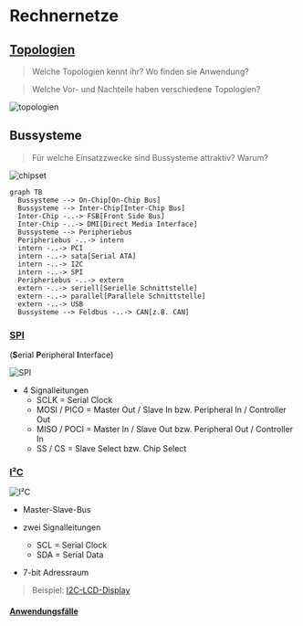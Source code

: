 # Rechnernetze

## [Topologien](https://de.wikipedia.org/wiki/Topologie_(Rechnernetz))

> Welche Topologien kennt ihr? Wo finden sie Anwendung?

> Welche Vor- und Nachteile haben verschiedene Topologien?

![topologien](https://upload.wikimedia.org/wikipedia/commons/thumb/c/c9/NetzwerkTopologien.svg/1920px-NetzwerkTopologien.svg.png)

## Bussysteme

> Für welche Einsatzzwecke sind Bussysteme attraktiv? Warum?

![chipset](https://upload.wikimedia.org/wikipedia/commons/thumb/5/51/Chipset_schematic.svg/800px-Chipset_schematic.svg.png)

```mermaid
graph TB
  Bussysteme --> On-Chip[On-Chip Bus]
  Bussysteme --> Inter-Chip[Inter-Chip Bus]
  Inter-Chip -..-> FSB[Front Side Bus]
  Inter-Chip -..-> DMI[Direct Media Interface]
  Bussysteme --> Peripheriebus
  Peripheriebus -..-> intern
  intern -..-> PCI
  intern -..-> sata[Serial ATA]
  intern -..-> I2C
  intern -..-> SPI
  Peripheriebus -..-> extern
  extern -..-> seriell[Serielle Schnittstelle]
  extern -..-> parallel[Parallele Schnittstelle]
  extern -..-> USB
  Bussysteme --> Feldbus -..-> CAN[z.B. CAN]
```

### [SPI](https://de.wikipedia.org/wiki/Serial_Peripheral_Interface)
(**S**erial **P**eripheral **I**nterface)

![SPI](https://upload.wikimedia.org/wikipedia/commons/f/fc/SPI_three_slaves.svg)

* 4 Signalleitungen
  * SCLK = Serial Clock
  * MOSI / PICO = Master Out / Slave In bzw. Peripheral In / Controller Out
  * MISO / POCI = Master In / Slave Out bzw. Peripheral Out / Controller In
  * SS / CS = Slave Select bzw. Chip Select

### [I²C](https://de.wikipedia.org/wiki/I%C2%B2C)
![I²C](https://upload.wikimedia.org/wikipedia/commons/0/04/I2C_controller-target.svg)

* Master-Slave-Bus
* zwei Signalleitungen
  * SCL = Serial Clock
  * SDA = Serial Data

* 7-bit Adressraum

> Beispiel: [I2C-LCD-Display](https://wokwi.com/projects/359400194112248833)

#### [Anwendungsfälle](pi.md#serielle-protokolle)
